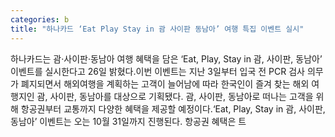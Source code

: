 ```yaml
---
categories: b
title: "하나카드 ‘Eat Play Stay in 괌 사이판 동남아’ 여행 특집 이벤트 실시"
---
```

하나카드는 괌·사이판·동남아 여행 혜택을 담은 ‘Eat, Play, Stay in 괌, 사이판, 동남아’ 이벤트를 실시한다고 26일 밝혔다.이번 이벤트는 지난 3일부터 입국 전 PCR 검사 의무가 폐지되면서 해외여행을 계획하는 고객이 늘어남에 따라 한국인이 즐겨 찾는 해외 여행지인 괌, 사이판, 동남아를 대상으로 기획됐다. 괌, 사이판, 동남아로 떠나는 고객을 위해 항공권부터 교통까지 다양한 혜택을 제공할 예정이다.‘Eat, Play, Stay in 괌, 사이판, 동남아’ 이벤트는 오는 10월 31일까지 진행된다. 항공권 혜택은 트